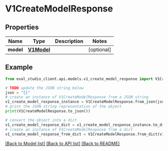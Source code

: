 # V1CreateModelResponse


## Properties

Name | Type | Description | Notes
------------ | ------------- | ------------- | -------------
**model** | [**V1Model**](V1Model.md) |  | [optional] 

## Example

```python
from eval_studio_client.api.models.v1_create_model_response import V1CreateModelResponse

# TODO update the JSON string below
json = "{}"
# create an instance of V1CreateModelResponse from a JSON string
v1_create_model_response_instance = V1CreateModelResponse.from_json(json)
# print the JSON string representation of the object
print(V1CreateModelResponse.to_json())

# convert the object into a dict
v1_create_model_response_dict = v1_create_model_response_instance.to_dict()
# create an instance of V1CreateModelResponse from a dict
v1_create_model_response_from_dict = V1CreateModelResponse.from_dict(v1_create_model_response_dict)
```
[[Back to Model list]](../README.md#documentation-for-models) [[Back to API list]](../README.md#documentation-for-api-endpoints) [[Back to README]](../README.md)


